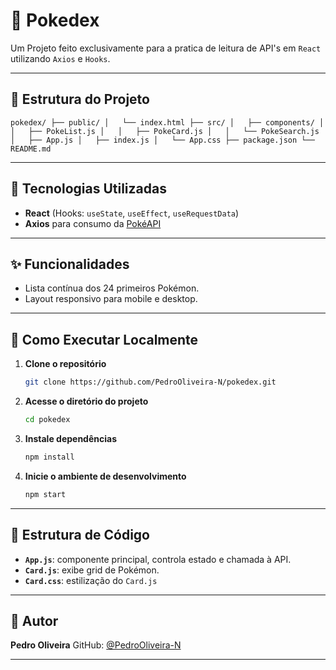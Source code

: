 # 🐞 Pokedex

Um Projeto feito exclusivamente para a pratica de leitura de API's em `React` utilizando `Axios` e `Hooks`.

---

## 📁 Estrutura do Projeto


`
pokedex/
├── public/
│   └── index.html
├── src/
│   ├── components/
│   │   ├── PokeList.js
│   │   ├── PokeCard.js
│   │   └── PokeSearch.js
│   ├── App.js
│   ├── index.js
│   └── App.css
├── package.json
└── README.md
`

---

## 🚀 Tecnologias Utilizadas

- **React** (Hooks: `useState`, `useEffect`, `useRequestData`)
- **Axios** para consumo da [PokéAPI](https://pokeapi.co/)

---

## ✨ Funcionalidades

- Lista contínua dos 24 primeiros Pokémon.
- Layout responsivo para mobile e desktop.

---

## 🧩 Como Executar Localmente

1. **Clone o repositório**
   ```bash
   git clone https://github.com/PedroOliveira-N/pokedex.git


2. **Acesse o diretório do projeto**

   ```bash
   cd pokedex

3. **Instale dependências**

   ```bash
   npm install

4. **Inicie o ambiente de desenvolvimento**

   ```bash
   npm start

---

## 🧠 Estrutura de Código

* **`App.js`**: componente principal, controla estado e chamada à API.
* **`Card.js`**: exibe grid de Pokémon.
* **`Card.css`**: estilização do `Card.js`

---

## 📄 Autor

**Pedro Oliveira**
GitHub: [@PedroOliveira-N](https://github.com/PedroOliveira-N)

---
